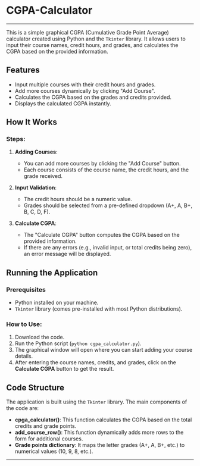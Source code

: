 # CGPA-Calculator

---
This is a simple graphical CGPA (Cumulative Grade Point Average) calculator created using Python and the `Tkinter` library. It allows users to input their course names, credit hours, and grades, and calculates the CGPA based on the provided information.

## Features

- Input multiple courses with their credit hours and grades.
- Add more courses dynamically by clicking "Add Course".
- Calculates the CGPA based on the grades and credits provided.
- Displays the calculated CGPA instantly.

## How It Works

<!-- ### Formula -->

<!-- The formula for calculating the CGPA is:

\[
\text{CGPA} = \frac{\sum (\text{Credits of each course} \times \text{Grade Points of each course})}{\sum (\text{Credits of all courses})}
\]

Where the grade points are assigned based on the following grading system:

| Grade | Grade Points |
|-------|--------------|
| A+    | 10           |
| A     | 9            |
| B+    | 8            |
| B     | 7            |
| C     | 6            |
| D     | 5            |
| F     | 0            | -->

### Steps:

1. **Adding Courses**: 
   - You can add more courses by clicking the "Add Course" button.
   - Each course consists of the course name, the credit hours, and the grade received.
   
2. **Input Validation**:
   - The credit hours should be a numeric value.
   - Grades should be selected from a pre-defined dropdown (A+, A, B+, B, C, D, F).
   
3. **Calculate CGPA**:
   - The "Calculate CGPA" button computes the CGPA based on the provided information.
   - If there are any errors (e.g., invalid input, or total credits being zero), an error message will be displayed.

<!-- ### Example: -->


## Running the Application

### Prerequisites

- Python installed on your machine.
- `Tkinter` library (comes pre-installed with most Python distributions).

### How to Use:

1. Download the code.
2. Run the Python script (`python cgpa_calculator.py`).
3. The graphical window will open where you can start adding your course details.
4. After entering the course names, credits, and grades, click on the **Calculate CGPA** button to get the result.

## Code Structure

The application is built using the `Tkinter` library. The main components of the code are:

- **cpga_calculator()**: This function calculates the CGPA based on the total credits and grade points.
- **add_course_row()**: This function dynamically adds more rows to the form for additional courses.
- **Grade points dictionary**: It maps the letter grades (A+, A, B+, etc.) to numerical values (10, 9, 8, etc.).

<!-- ## Screenshots -->


---